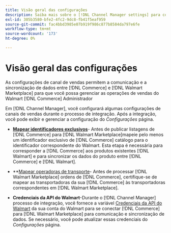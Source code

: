 ```yaml
---
title: Visão geral das configurações
description: Saiba mais sobre o [!DNL Channel Manager settings] para configurar a autenticação e mapear os atributos do catálogo de produtos e as operadoras de remessa necessárias para coordenar as operações de vendas entre [!DNL Commerce] e [!DNL Walmart Marketplace].
exl-id: 305b3580-bfe2-4fc2-9dc8-fb41f5eaf959
source-git-commit: fac4bbd3985e07b919f986c877b8584da797e6fe
workflow-type: tm+mt
source-wordcount: '173'
ht-degree: 0%

---
```


# Visão geral das configurações

As configurações de canal de vendas permitem a comunicação e a sincronização de dados entre [!DNL Commerce] e [!DNL Walmart Marketplace] para que você possa gerenciar as operações de vendas do Walmart [!DNL Commerce] Administrador

Em [!DNL Channel Manager], você configurará algumas configurações de canais de vendas durante o processo de integração. Após a integração, você pode exibir e gerenciar a configuração do *Configurações* página.

* **[Mapear identificadores exclusivos](map-catalog-attributes.md)**- Antes de publicar listagens de [!DNL Commerce] para [!DNL Walmart Marketplace]mapeie pelo menos um identificador exclusivo de [!DNL Commerce] catálogo para o identificador correspondente do Walmart. Esta etapa é necessária para corresponder a [!DNL Commerce] aos produtos existentes [!DNL Walmart] e para sincronizar os dados do produto entre [!DNL Commerce] e [!DNL Walmart].

* **[Mapear operadoras de transporte](map-shipping-carriers.md)- Antes de processar [!DNL Walmart Marketplace] ordens de [!DNL Commerce], certifique-se de mapear as transportadoras da sua [!DNL Commerce] às transportadoras correspondentes em [!DNL Walmart Marketplace].

* **Credenciais da API do Walmart**-Durante o [!DNL Channel Manager] processo de integração, você fornece a variável [Credenciais da API do Walmart](walmart-prerequisites.md#generate-a-walmart-marketplace-production-api-key) da sua conta do Walmart para se conectar [!DNL Commerce] para [!DNL Walmart Marketplace] para comunicação e sincronização de dados. Se necessário, você pode atualizar essas credenciais do *Configurações* página.
